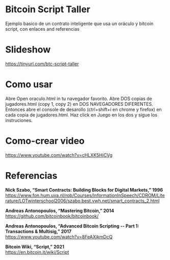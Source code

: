 # Bitcoin Script Taller
Ejemplo basico de un contrato inteligente que usa un oráculo y bitcoin script, con enlaces and referencias

# Slideshow
https://tinyurl.com/btc-script-taller

# Como usar
Abre Open oraculo.html in tu navegador favorito. Abre DOS copias de jugadores.html (copy 1, copy 2) en DOS NAVEGADORES DIFERENTES. Entonces abre el console de desarollo (ctrl+shift+i en chrome y firefox) en cada copia de jugadores.html. Haz click en Juego en los dos y sigue los instruciones.

# Como-crear video
https://www.youtube.com/watch?v=cHLXK5HjCVg

# Referencias
**Nick Szabo, “Smart Contracts: Building Blocks for Digital Markets,” 1996**  
https://www.fon.hum.uva.nl/rob/Courses/InformationInSpeech/CDROM/Literature/LOTwinterschool2006/szabo.best.vwh.net/smart_contracts_2.html

**Andreas Antonopoulos, “Mastering Bitcoin,” 2014**  
https://github.com/bitcoinbook/bitcoinbook/

**Andreas Antonopoulos, “Advanced Bitcoin Scripting -- Part 1: Transactions & Multisig,” 2017**  
https://www.youtube.com/watch?v=8FeAXjkmDcQ

**Bitcoin Wiki, “Script,” 2021**  
https://en.bitcoin.it/wiki/Script
